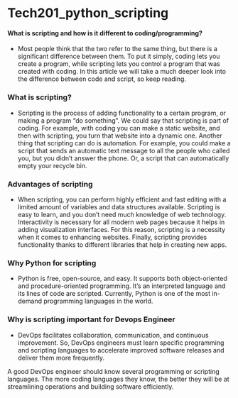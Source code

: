 # Tech201_python_scripting


#### What is scripting and how is it different to coding/programming?

- Most people think that the two refer to the same thing, but there is a significant difference between them. To put it simply, coding lets you create a program, while scripting lets you control a program that was created with coding. In this article we will take a much deeper look into the difference between code and script, so keep reading.

### What is scripting?

- Scripting is the process of adding functionality to a certain program, or making a program “do something”. We could say that scripting is part of coding. For example, with coding you can make a static website, and then with scripting, you turn that website into a dynamic one. Another thing that scripting can do is automation. For example, you could make a script that sends an automatic text message to all the people who called you, but you didn’t answer the phone. Or, a script that can automatically empty your recycle bin.


### Advantages of scripting

- When scripting, you can perform highly efficient and fast editing with a limited amount of variables and data structures available. Scripting is easy to learn, and you don’t need much knowledge of web technology. Interactivity is necessary for all modern web pages because it helps in adding visualization interfaces. For this reason, scripting is a necessity when it comes to enhancing websites. Finally, scripting provides functionality thanks to different libraries that help in creating new apps.


### Why Python for scripting

- Python is free, open-source, and easy. It supports both object-oriented and procedure-oriented programming. It’s an interpreted language and its lines of code are scripted. Currently, Python is one of the most in-demand programming languages in the world.

### Why is scripting important for Devops Engineer

- DevOps facilitates collaboration, communication, and continuous improvement. So, DevOps engineers must learn specific programming and scripting languages to accelerate improved software releases and deliver them more frequently.

A good DevOps engineer should know several programming or scripting languages. The more coding languages they know, the better they will be at streamlining operations and building software efficiently.




